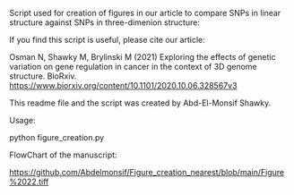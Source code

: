 Script used for creation of figures in our article to compare SNPs in linear structure against SNPs in three-dimenion structure:



If you find this script is useful, please cite our article:

Osman N, Shawky M, Brylinski M (2021) Exploring the effects of genetic variation on gene regulation in cancer in the context of 3D genome structure. BioRxiv. https://www.biorxiv.org/content/10.1101/2020.10.06.328567v3



This readme file and the script was created by Abd-El-Monsif Shawky.


Usage:

python figure_creation.py 






FlowChart of the manuscript:

https://github.com/Abdelmonsif/Figure_creation_nearest/blob/main/Figure%2022.tiff
